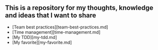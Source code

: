 ## This is a repository for my thoughts, knowledge and ideas that I want to share

- [Team best practices][team-best-practices.md]
- [Time management][time-management.md]
- [My TDD][my-tdd.md]
- [My favorite][my-favorite.md]
